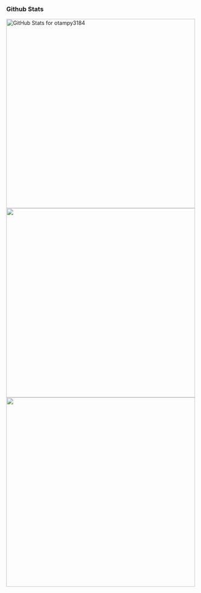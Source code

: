 ### Github Stats
<img src="https://github-readme-stats.vercel.app/api?username=otampy3184&show_icons=true&include_all_commits=true&count_private=true&theme=tokyonight&layout=compact" alt="GitHub Stats for otampy3184" width="500">

<img src="https://github-readme-stats.vercel.app/api/top-langs/?username=otampy3184&show_icons=true&include_all_commits=true&count_private=true&theme=tokyonight&layout=compact" width="500">

<img src="https://github-readme-streak-stats.herokuapp.com?user=otampy3184&theme=tokyonight" width="500">